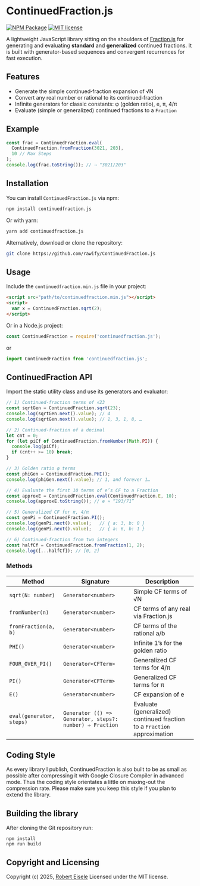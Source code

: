 # ContinuedFraction.js

[![NPM Package](https://img.shields.io/npm/v/continuedfraction.js.svg?style=flat)](https://npmjs.org/package/continuedfraction.js "View this project on npm")
[![MIT license](http://img.shields.io/badge/license-MIT-brightgreen.svg)](http://opensource.org/licenses/MIT)


A lightweight JavaScript library sitting on the shoulders of [Fraction.js](https://github.com/rawify/Fraction.js) for generating and evaluating **standard** and **generalized** continued fractions. It is built with generator-based sequences and convergent recurrences for fast execution.

## Features

- Generate the simple continued‑fraction expansion of √N
- Convert any real number or rational to its continued‑fraction
- Infinite generators for classic constants: φ (golden ratio), e, π, 4/π
- Evaluate (simple or generalized) continued fractions to a `Fraction`

## Example

```js
const frac = ContinuedFraction.eval(
  ContinuedFraction.fromFraction(3021, 203),
  10 // Max Steps
);
console.log(frac.toString()); // → "3021/203"
```

## Installation

You can install `ContinuedFraction.js` via npm:

```bash
npm install continuedfraction.js
```

Or with yarn:

```bash
yarn add continuedfraction.js
```

Alternatively, download or clone the repository:

```bash
git clone https://github.com/rawify/ContinuedFraction.js
```

## Usage

Include the `continuedfraction.min.js` file in your project:

```html
<script src="path/to/continuedfraction.min.js"></script>
<script>
  var x = ContinuedFraction.sqrt(2);
</script>
```

Or in a Node.js project:

```javascript
const ContinuedFraction = require('continuedfraction.js');
```

or

```javascript
import ContinuedFraction from 'continuedfraction.js';
```

## ContinuedFraction API

Import the static utility class and use its generators and evaluator:

```javascript
// 1) Continued‑fraction terms of √23
const sqrtGen = ContinuedFraction.sqrt(23);
console.log(sqrtGen.next().value); // 4
console.log(sqrtGen.next().value); // 1, 3, 1, 8, …
````

```javascript
// 2) Continued‑fraction of a decimal
let cnt = 0;
for (let piCf of ContinuedFraction.fromNumber(Math.PI)) {
  console.log(piCf);
  if (cnt++ >= 10) break;
}
````

```javascript
// 3) Golden ratio φ terms
const phiGen = ContinuedFraction.PHI();
console.log(phiGen.next().value); // 1, and forever 1…
````

```javascript
// 4) Evaluate the first 10 terms of e’s CF to a Fraction
const approxE = ContinuedFraction.eval(ContinuedFraction.E, 10);
console.log(approxE.toString()); // e ≈ “193/71”
````

```javascript
// 5) Generalized CF for π, 4/π
const genPi = ContinuedFraction.PI();
console.log(genPi.next().value);   // { a: 3, b: 0 }
console.log(genPi.next().value);   // { a: 6, b: 1 }
````

```javascript
// 6) Continued‑fraction from two integers
const halfCf = ContinuedFraction.fromFraction(1, 2);
console.log([...halfCf]); // [0, 2]
```

### Methods

| Method                   | Signature                                                         | Description                                                             |
| ------------------------ | ----------------------------------------------------------------- | ----------------------------------------------------------------------- |
| `sqrt(N: number)`        | `Generator<number>`                                               | Simple CF terms of √N                                                   |
| `fromNumber(n)`          | `Generator<number>`                                               | CF terms of any real via Fraction.js                                    |
| `fromFraction(a, b)`     | `Generator<number>`                                               | CF terms of the rational a/b                                            |
| `PHI()`                  | `Generator<number>`                                               | Infinite 1’s for the golden ratio                                       |
| `FOUR_OVER_PI()`         | `Generator<CFTerm>`                                               | Generalized CF terms for 4/π                                            |
| `PI()`                   | `Generator<CFTerm>`                                               | Generalized CF terms for π                                              |
| `E()`                    | `Generator<number>`                                               | CF expansion of e                                                       |
| `eval(generator, steps)` | `Generator (() => Generator, steps?: number) ⇒ Fraction`          | Evaluate (generalized) continued fraction to a `Fraction` approximation |

## Coding Style

As every library I publish, ContinuedFraction is also built to be as small as possible after compressing it with Google Closure Compiler in advanced mode. Thus the coding style orientates a little on maxing-out the compression rate. Please make sure you keep this style if you plan to extend the library.

## Building the library

After cloning the Git repository run:

```
npm install
npm run build
```

## Copyright and Licensing

Copyright (c) 2025, [Robert Eisele](https://raw.org/)
Licensed under the MIT license.
